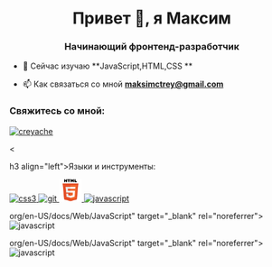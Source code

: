 <h1 align="center">Привет 👋, я Максим</h1>
<h3 align="center">Начинающий фронтенд-разработчик</h3>

- 🌱 Сейчас изучаю **JavaScript,HTML,CSS **

- 📫 Как связаться со мной **maksimctrey@gmail.com**

<h3 align="left">Свяжитесь со мной:</h3>
<p align="left">
<a href="https:// discord.gg/creyache" target="blank"><img align="center" src="https://raw.githubusercontent.com/rahuldkjain/github-profile-readme-generator/master/src/images/icons/ Social/discord.svg" alt="creyache" height="30" width="40" /></a> </p>
<

h3 align="left">Языки и инструменты:</h3>
<p align="left"> <a href="https://www.w3schools.com/css/" target="_blank" rel="noreferrer"> <img src="https://raw.githubusercontent. com/devicons/devicon/master/icons/css3/css3-original-wordmark.svg" alt="css3" width="40" height="40"/> </a> <a href="https:// git-scm.com/" target="_blank" rel="noreferrer"> <img src="https://www.vectorlogo.zone/logos/git-scm/git-scm-icon.svg" alt=" git" width="40" height="40"/> </a> <a href="https://www.w3.org/html/" target="_blank" rel="noreferrer"> <img src ="https://raw.githubusercontent.com/devicons/devicon/master/icons/html5/html5-original-wordmark.svg" alt="html5" width="40" height="40"/> </a> <a href="https:// developer.mozilla.org/en-US/docs/Web/JavaScript" target="_blank" rel="noreferrer"> <img src="https://raw.githubusercontent.com/devicons/devicon/master/icons/ javascript/javascript-original.svg" alt="javascript" width="40" height="40"/> </a> </p>org/en-US/docs/Web/JavaScript" target="_blank" rel="noreferrer"> <img src="https://raw.githubusercontent.com/devicons/devicon/master/icons/javascript/javascript- original.svg" alt="javascript" width="40" height="40"/> </a> </p>org/en-US/docs/Web/JavaScript" target="_blank" rel="noreferrer"> <img src="https://raw.githubusercontent.com/devicons/devicon/master/icons/javascript/javascript- original.svg" alt="javascript" width="40" height="40"/> </a> </p>
